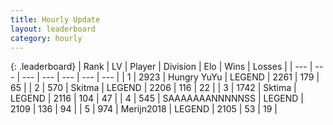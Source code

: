 ```yaml
---
title: Hourly Update
layout: leaderboard
category: hourly
---
```


{: .leaderboard}
| Rank | LV | Player | Division | Elo | Wins | Losses |
| --- | --- | --- | --- | --- | --- | --- |
| <span data-change="0">1</span> | 2923 | <span title="ID: 164871">Hungry YuYu</span> | LEGEND | <span data-change="0">2261</span> | <span data-change="0">179</span> | <span data-change="0">65</span> |
| <span data-change="0">2</span> | 570 | <span title="ID: 402846">Skitma</span> | LEGEND | <span data-change="0">2206</span> | <span data-change="0">116</span> | <span data-change="0">22</span> |
| <span data-change="4">3</span> | 1742 | <span title="ID: 353063">Sktima</span> | LEGEND | <span data-change="29">2116</span> | <span data-change="7">104</span> | <span data-change="2">47</span> |
| <span data-change="1">4</span> | 545 | <span title="ID: 174294">SAAAAAAANNNNNSS</span> | LEGEND | <span data-change="9">2109</span> | <span data-change="3">136</span> | <span data-change="1">94</span> |
| <span data-change="-2">5</span> | 974 | <span title="ID: 489101">Merijn2018</span> | LEGEND | <span data-change="0">2105</span> | <span data-change="0">53</span> | <span data-change="0">19</span> |